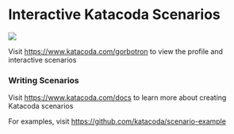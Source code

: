 # Interactive Katacoda Scenarios

[![](http://shields.katacoda.com/katacoda/gorbotron/count.svg)](https://www.katacoda.com/gorbotron "Get your profile on Katacoda.com")

Visit https://www.katacoda.com/gorbotron to view the profile and interactive scenarios

### Writing Scenarios
Visit https://www.katacoda.com/docs to learn more about creating Katacoda scenarios

For examples, visit https://github.com/katacoda/scenario-example
